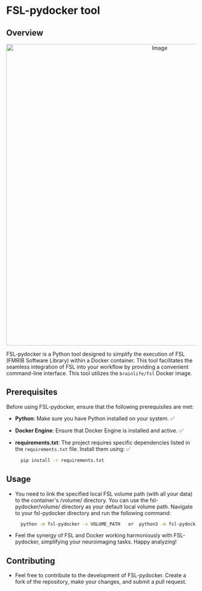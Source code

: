# FSL-pydocker tool

## Overview
<p align="center">
  <img src="https://github.com/adrialfonso/fsl-pydocker/assets/90824134/3cc26b81-d605-49ed-b12b-4992f1d2e768" alt="Image" width="800"/>
</p>

FSL-pydocker is a Python tool designed to simplify the execution of FSL (FMRIB Software Library) within a Docker container. This tool facilitates the seamless integration of FSL into your workflow by providing a convenient command-line interface. This tool utilizes the `brainlife/fsl` Docker image. 

## Prerequisites

Before using FSL-pydocker, ensure that the following prerequisites are met:

- **Python**: Make sure you have Python installed on your system. ✅
- **Docker Engine**: Ensure that Docker Engine is installed and active. ✅
- **requirements.txt**: The project requires specific dependencies listed in the `requirements.txt` file. Install them using: ✅

  ```bash
    pip install -r requirements.txt

## Usage

- You need to link the specified local FSL volume path (with all your data) to the container's /volume/ directory. You can use the fsl-pydocker/volume/ directory as your default local volume path. Navigate to your fsl-pydocker directory and run the following command:

  ```bash
    python -m fsl-pydocker -v VOLUME_PATH   or  python3 -m fsl-pydocker -v VOLUME_PATH

- Feel the synergy of FSL and Docker working harmoniously with FSL-pydocker, simplifying your neuroimaging tasks. Happy analyzing!

## Contributing

- Feel free to contribute to the development of FSL-pydocker. Create a fork of the repository, make your changes, and submit a pull request.

